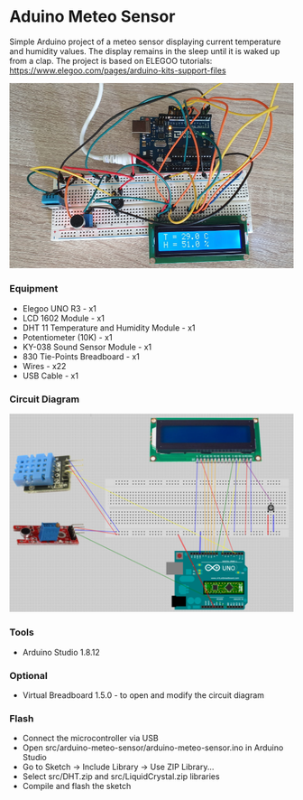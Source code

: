# Aduino Meteo Sensor

Simple Arduino project of a meteo sensor displaying current temperature and humidity values.
The display remains in the sleep until it is waked up from a clap.
The project is based on ELEGOO tutorials: https://www.elegoo.com/pages/arduino-kits-support-files

![Image](image.jpg)

### Equipment
* Elegoo UNO R3 - x1
* LCD 1602 Module - x1
* DHT 11 Temperature and Humidity Module - x1
* Potentiometer (10K) - x1
* KY-038 Sound Sensor Module - x1
* 830 Tie-Points Breadboard - x1
* Wires - x22
* USB Cable - x1

### Circuit Diagram
![Circuit Diagram](diagram/arduino-meteo-sensor.png)

### Tools
* Arduino Studio 1.8.12

### Optional
* Virtual Breadboard 1.5.0 - to open and modify the circuit diagram

### Flash
* Connect the microcontroller via USB
* Open src/arduino-meteo-sensor/arduino-meteo-sensor.ino in Arduino Studio
* Go to Sketch -> Include Library -> Use ZIP Library...
* Select src/DHT.zip and src/LiquidCrystal.zip libraries
* Compile and flash the sketch
